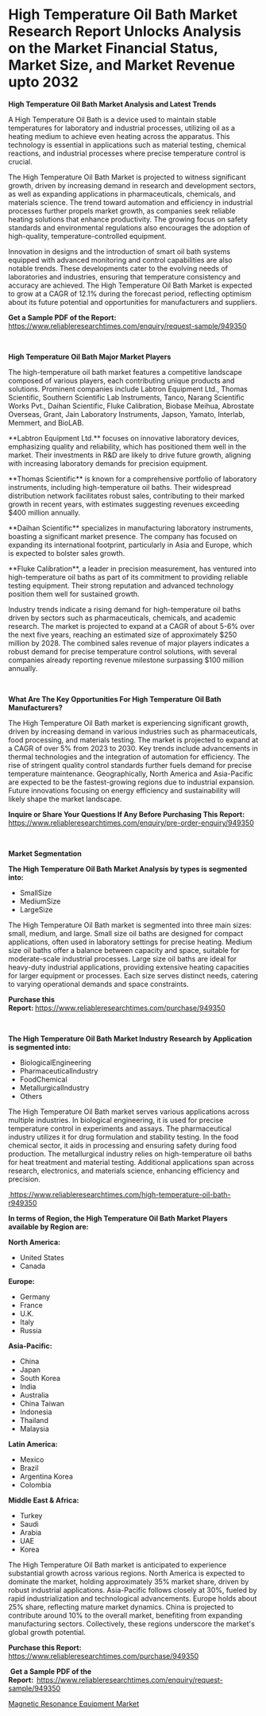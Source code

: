 <p><h1>High Temperature Oil Bath Market Research Report Unlocks Analysis on the Market Financial Status, Market Size, and Market Revenue upto 2032</h1></p><p><strong>High Temperature Oil Bath Market Analysis and Latest Trends</strong></p>
<p><p>A High Temperature Oil Bath is a device used to maintain stable temperatures for laboratory and industrial processes, utilizing oil as a heating medium to achieve even heating across the apparatus. This technology is essential in applications such as material testing, chemical reactions, and industrial processes where precise temperature control is crucial.</p><p>The High Temperature Oil Bath Market is projected to witness significant growth, driven by increasing demand in research and development sectors, as well as expanding applications in pharmaceuticals, chemicals, and materials science. The trend toward automation and efficiency in industrial processes further propels market growth, as companies seek reliable heating solutions that enhance productivity. The growing focus on safety standards and environmental regulations also encourages the adoption of high-quality, temperature-controlled equipment.</p><p>Innovation in designs and the introduction of smart oil bath systems equipped with advanced monitoring and control capabilities are also notable trends. These developments cater to the evolving needs of laboratories and industries, ensuring that temperature consistency and accuracy are achieved. The High Temperature Oil Bath Market is expected to grow at a CAGR of 12.1% during the forecast period, reflecting optimism about its future potential and opportunities for manufacturers and suppliers.</p></p>
<p><strong>Get a Sample PDF of the Report:&nbsp;</strong> <a href="https://www.reliableresearchtimes.com/enquiry/request-sample/949350?utm_campaign=2204&utm_medium=2&utm_source=Github&utm_content=ia&utm_term=23022025&utm_id=high-temperature-oil-bath">https://www.reliableresearchtimes.com/enquiry/request-sample/949350</a></p>
<p>&nbsp;</p>
<p><strong>High Temperature Oil Bath Major Market Players</strong></p>
<p><p>The high-temperature oil bath market features a competitive landscape composed of various players, each contributing unique products and solutions. Prominent companies include Labtron Equipment Ltd., Thomas Scientific, Southern Scientific Lab Instruments, Tanco, Narang Scientific Works Pvt., Daihan Scientific, Fluke Calibration, Biobase Meihua, Abrostate Overseas, Grant, Jain Laboratory Instruments, Japson, Yamato, Interlab, Memmert, and BioLAB.</p><p>**Labtron Equipment Ltd.** focuses on innovative laboratory devices, emphasizing quality and reliability, which has positioned them well in the market. Their investments in R&D are likely to drive future growth, aligning with increasing laboratory demands for precision equipment.</p><p>**Thomas Scientific** is known for a comprehensive portfolio of laboratory instruments, including high-temperature oil baths. Their widespread distribution network facilitates robust sales, contributing to their marked growth in recent years, with estimates suggesting revenues exceeding $400 million annually.</p><p>**Daihan Scientific** specializes in manufacturing laboratory instruments, boasting a significant market presence. The company has focused on expanding its international footprint, particularly in Asia and Europe, which is expected to bolster sales growth.</p><p>**Fluke Calibration**, a leader in precision measurement, has ventured into high-temperature oil baths as part of its commitment to providing reliable testing equipment. Their strong reputation and advanced technology position them well for sustained growth.</p><p>Industry trends indicate a rising demand for high-temperature oil baths driven by sectors such as pharmaceuticals, chemicals, and academic research. The market is projected to expand at a CAGR of about 5-6% over the next five years, reaching an estimated size of approximately $250 million by 2028. The combined sales revenue of major players indicates a robust demand for precise temperature control solutions, with several companies already reporting revenue milestone surpassing $100 million annually.</p></p>
<p>&nbsp;</p>
<p><strong>What Are The Key Opportunities For High Temperature Oil Bath Manufacturers?</strong></p>
<p><p>The High Temperature Oil Bath market is experiencing significant growth, driven by increasing demand in various industries such as pharmaceuticals, food processing, and materials testing. The market is projected to expand at a CAGR of over 5% from 2023 to 2030. Key trends include advancements in thermal technologies and the integration of automation for efficiency. The rise of stringent quality control standards further fuels demand for precise temperature maintenance. Geographically, North America and Asia-Pacific are expected to be the fastest-growing regions due to industrial expansion. Future innovations focusing on energy efficiency and sustainability will likely shape the market landscape.</p></p>
<p><strong>Inquire or Share Your Questions If Any Before Purchasing This Report:</strong> <a href="https://www.reliableresearchtimes.com/enquiry/pre-order-enquiry/949350?utm_campaign=2204&utm_medium=2&utm_source=Github&utm_content=ia&utm_term=23022025&utm_id=high-temperature-oil-bath">https://www.reliableresearchtimes.com/enquiry/pre-order-enquiry/949350</a></p>
<p>&nbsp;</p>
<p><strong>Market Segmentation</strong></p>
<p><strong>The High Temperature Oil Bath Market Analysis by types is segmented into:</strong></p>
<p><ul><li>SmallSize</li><li>MediumSize</li><li>LargeSize</li></ul></p>
<p><p>The High Temperature Oil Bath market is segmented into three main sizes: small, medium, and large. Small size oil baths are designed for compact applications, often used in laboratory settings for precise heating. Medium size oil baths offer a balance between capacity and space, suitable for moderate-scale industrial processes. Large size oil baths are ideal for heavy-duty industrial applications, providing extensive heating capacities for larger equipment or processes. Each size serves distinct needs, catering to varying operational demands and space constraints.</p></p>
<p><strong>Purchase this Report:&nbsp;</strong><a href="https://www.reliableresearchtimes.com/purchase/949350?utm_campaign=2204&utm_medium=2&utm_source=Github&utm_content=ia&utm_term=23022025&utm_id=high-temperature-oil-bath">https://www.reliableresearchtimes.com/purchase/949350</a></p>
<p>&nbsp;</p>
<p><strong>The High Temperature Oil Bath Market Industry Research by Application is segmented into:</strong></p>
<p><ul><li>BiologicalEngineering</li><li>PharmaceuticalIndustry</li><li>FoodChemical</li><li>MetallurgicalIndustry</li><li>Others</li></ul></p>
<p><p>The High Temperature Oil Bath market serves various applications across multiple industries. In biological engineering, it is used for precise temperature control in experiments and assays. The pharmaceutical industry utilizes it for drug formulation and stability testing. In the food chemical sector, it aids in processing and ensuring safety during food production. The metallurgical industry relies on high-temperature oil baths for heat treatment and material testing. Additional applications span across research, electronics, and materials science, enhancing efficiency and precision.</p></p>
<p><a href="https://www.reliableresearchtimes.com/high-temperature-oil-bath-r949350?utm_campaign=2204&utm_medium=2&utm_source=Github&utm_content=ia&utm_term=23022025&utm_id=high-temperature-oil-bath">&nbsp;https://www.reliableresearchtimes.com/high-temperature-oil-bath-r949350</a></p>
<p><strong>In terms of Region, the High Temperature Oil Bath Market Players available by Region are:</strong></p>
<p>
    <p> <strong> North America: </strong>
        <ul>
            <li>United States</li>
            <li>Canada</li>
        </ul>
        </p> 
    <p> <strong> Europe: </strong>
        <ul>
            <li>Germany</li>
            <li>France</li>
            <li>U.K.</li>
            <li>Italy</li>
            <li>Russia</li>
        </ul>
        </p> 
    <p> <strong> Asia-Pacific: </strong>
        <ul>
            <li>China</li>
            <li>Japan</li>
            <li>South Korea</li>
            <li>India</li>
            <li>Australia</li>
            <li>China Taiwan</li>
            <li>Indonesia</li>
            <li>Thailand</li>
            <li>Malaysia</li>
        </ul>
        </p> 
    <p> <strong> Latin America: </strong>
        <ul>
            <li>Mexico</li>
            <li>Brazil</li>
            <li>Argentina Korea</li>
            <li>Colombia</li>
        </ul>
        </p> 
    <p> <strong> Middle East & Africa: </strong>
        <ul>
            <li>Turkey</li>
            <li>Saudi</li>
            <li>Arabia</li>
            <li>UAE</li>
            <li>Korea</li>
        </ul>
    </p>
    </p>
<p><p>The High Temperature Oil Bath market is anticipated to experience substantial growth across various regions. North America is expected to dominate the market, holding approximately 35% market share, driven by robust industrial applications. Asia-Pacific follows closely at 30%, fueled by rapid industrialization and technological advancements. Europe holds about 25% share, reflecting mature market dynamics. China is projected to contribute around 10% to the overall market, benefiting from expanding manufacturing sectors. Collectively, these regions underscore the market's global growth potential.</p></p>
<p><strong>Purchase this Report: </strong><a href="https://www.reliableresearchtimes.com/purchase/949350?utm_campaign=2204&utm_medium=2&utm_source=Github&utm_content=ia&utm_term=23022025&utm_id=high-temperature-oil-bath">https://www.reliableresearchtimes.com/purchase/949350</a></p>
<p>&nbsp;<strong>Get a Sample PDF of the Report:&nbsp;&nbsp;</strong><a href="https://www.reliableresearchtimes.com/enquiry/request-sample/949350?utm_campaign=2204&utm_medium=2&utm_source=Github&utm_content=ia&utm_term=23022025&utm_id=high-temperature-oil-bath">https://www.reliableresearchtimes.com/enquiry/request-sample/949350</a></p>
<p><strong></strong></p>
<p><p><a href="https://github.com/tambraunrue691969/Market-Research-Report-List-1/blob/main/magnetic-resonance-equipment-market.md?utm_campaign=2204&utm_medium=2&utm_source=Github&utm_content=ia&utm_term=23022025&utm_id=high-temperature-oil-bath">Magnetic Resonance Equipment Market</a></p></p>